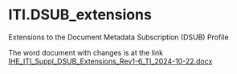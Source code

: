 # ITI.DSUB_extensions
Extensions to the Document Metadata Subscription (DSUB)  Profile

The word document with changes is at the link [IHE_ITI_Suppl_DSUB_Extensions_Rev1-6_TI_2024-10-22.docx ](https://github.com/IHE/ITI.DSUB_extensions)


